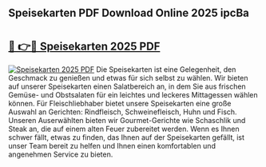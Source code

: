 ## Speisekarten PDF Download Online 2025 ipcBa

# <h2><a href="http://gc6lu9.nevu.top/?p=Speisekarten">🔗 👉🔴 Speisekarten 2025 PDF</a></h2>

[![Speisekarten 2025 PDF](https://i.imgur.com/dBaPXMq.png)](http://gc6lu9.nevu.top/?p=Speisekarten)
Die Speisekarten ist eine Gelegenheit, den Geschmack zu genießen und etwas für sich selbst zu wählen. Wir bieten auf unserer Speisekarten einen Salatbereich an, in dem Sie aus frischen Gemüse- und Obstsalaten für ein leichtes und leckeres Mittagessen wählen können. Für Fleischliebhaber bietet unsere Speisekarten eine große Auswahl an Gerichten: Rindfleisch, Schweinefleisch, Huhn und Fisch. Unseren Auserwählten bieten wir Gourmet-Gerichte wie Schaschlik und Steak an, die auf einem alten Feuer zubereitet werden. Wenn es Ihnen schwer fällt, etwas zu finden, das Ihnen auf der Speisekarten gefällt, ist unser Team bereit zu helfen und Ihnen einen komfortablen und angenehmen Service zu bieten.
